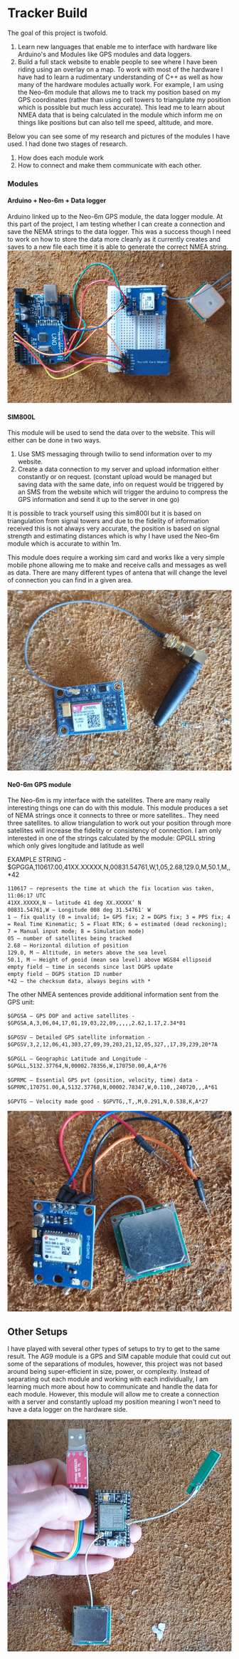 # Tracker Build 
The goal of this project is twofold.
1. Learn new languages that enable me to interface with hardware like Arduino's and Modules like GPS modules and data loggers.
2. Build a full stack website to enable people to see where I have been riding using an overlay on a map. 
To work with most of the hardware I have had to learn a rudimentary understanding of C++ as well as how many of the hardware modules actually work. 
For example, I am using the Neo-6m module that allows me to track my position based on my GPS coordinates (rather than using cell towers to triangulate my position which is possible but much less accurate). This lead me to learn about NMEA data that is being calculated in the module which inform me on things like positions but can also tell me speed, altitude, and more. 

Below you can see some of my research and pictures of the modules I have used. I had done two stages of research.
1. How does each module work 
2. How to connect and make them communicate with each other. 

### Modules
#### Arduino + Neo-6m + Data logger
Arduino linked up to the Neo-6m GPS module, the data logger module. At this part of the project, I am testing whether I can create a connection and save the NEMA strings to the data logger. This was a success though I need to work on how to store the data more cleanly as it currently creates and saves to a new file each time it is able to generate the correct NMEA string. 
![arduino](src/Images/Modules/arduino_gps-data.jpg)

#### SIM800L 
This module will be used to send the data over to the website. This will either can be done in two ways.
1. Use SMS messaging through twilio to send information over to my website.
2. Create a data connection to my server and upload information either constantly or on request. 
(constant upload would be managed but saving data with the same date, info on request would be triggered by an SMS from the website which will trigger the arduino to compress the GPS information and send it up to the server in one go)

It is possible to track yourself using this sim800l but it is based on triangulation from signal towers and due to the fidelity of information received this is not always very accurate, the position is based on signal strength and estimating distances which is why I have used the Neo-6m module which is accurate to within 1m.

This module does require a working sim card and works like a very simple mobile phone allowing me to make and receive calls and messages as well as data.
There are many different types of antena that will change the level of connection you can find in a given area.

![sim800l](src/Images/Modules/sim800l_module.jpg)
<!-- The project has been to build a website to allow people to follow me when I go cycling. This was to be done via a webiste were the user can click a button on a page in which a google map will be rendered with my current position and previous positions saved during ride. In addition I will be building the GPS tracker from teh hardware up in order to resarch GPS, and Celular communication. You can see pictures of the project and list of hardware bwlow. -->

#### Ne0-6m GPS module
The Neo-6m is my interface with the satellites. There are many really interesting things one can do with this module. 
This module produces a set of NEMA strings once it connects to three or more satellites.. 
They need three satellites. to allow triangulation to work out your position through more satellites will increase the fidelity or consistency of connection.
I am only interested in one of the strings calculated by the module: GPGLL string which only gives longitude and latitude as well

EXAMPLE STRING - $GPGGA,110617.00,41XX.XXXXX,N,00831.54761,W,1,05,2.68,129.0,M,50.1,M,,*42

    110617 – represents the time at which the fix location was taken, 11:06:17 UTC
    41XX.XXXXX,N – latitude 41 deg XX.XXXXX’ N
    00831.54761,W – Longitude 008 deg 31.54761′ W
    1 – fix quality (0 = invalid; 1= GPS fix; 2 = DGPS fix; 3 = PPS fix; 4 = Real Time Kinematic; 5 = Float RTK; 6 = estimated (dead reckoning); 7 = Manual input mode; 8 = Simulation mode)
    05 – number of satellites being tracked
    2.68 – Horizontal dilution of position
    129.0, M – Altitude, in meters above the sea level
    50.1, M – Height of geoid (mean sea level) above WGS84 ellipsoid
    empty field – time in seconds since last DGPS update
    empty field – DGPS station ID number
    *42 – the checksum data, always begins with *

The other NMEA sentences provide additional information sent from the GPS unit:

    $GPGSA – GPS DOP and active satellites - $GPGSA,A,3,06,04,17,01,19,03,22,09,,,,,2.62,1.17,2.34*01

    $GPGSV – Detailed GPS satellite information - $GPGSV,3,2,12,06,41,303,27,09,39,203,21,12,05,327,,17,39,239,20*7A

    $GPGLL – Geographic Latitude and Longitude - $GPGLL,5132.37764,N,00002.78356,W,170750.00,A,A*76

    $GPRMC – Essential GPS pvt (position, velocity, time) data - $GPRMC,170751.00,A,5132.37768,N,00002.78347,W,0.110,,240720,,,A*61

    $GPVTG – Velocity made good - $GPVTG,,T,,M,0.291,N,0.538,K,A*27

![neo-6](src/Images/Modules/neo_6m_module.jpg)

## Other Setups
I have played with several other types of setups to try to get to the same result. 
The AG9 module is a GPS and SIM capable module that could cut out some of the separations of modules, however, this project was not based around being super-efficient in size, power, or complexity. Instead of separating out each module and working with each individually, I am learning much more about how to communicate and handle the data for each module. 
However, this module will allow me to create a connection with a server and constantly upload my position meaning I won't need to have a data logger on the hardware side. 

![ag9_module](src/Images/Modules/ag9_module.jpg)